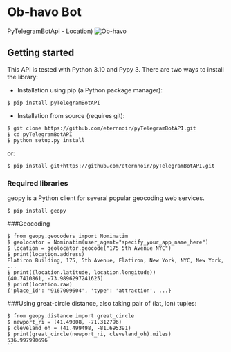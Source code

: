 # Ob-havo Bot
PyTelegramBotApi - Location)
![Ob-havo](https://user-images.githubusercontent.com/92427513/166525954-31d46fd8-564e-487c-b0f8-1429329a3ff9.png)

## Getting started
This API is tested with Python 3.10 and Pypy 3.
There are two ways to install the library:

* Installation using pip (a Python package manager):

```
$ pip install pyTelegramBotAPI
```
* Installation from source (requires git):

```
$ git clone https://github.com/eternnoir/pyTelegramBotAPI.git
$ cd pyTelegramBotAPI
$ python setup.py install
```
or:
```
$ pip install git+https://github.com/eternnoir/pyTelegramBotAPI.git
```
### Required libraries

geopy is a Python client for several popular geocoding web services.

```
$ pip install geopy
```
###Geocoding
```
$ from geopy.geocoders import Nominatim
$ geolocator = Nominatim(user_agent="specify_your_app_name_here")
$ location = geolocator.geocode("175 5th Avenue NYC")
$ print(location.address)
Flatiron Building, 175, 5th Avenue, Flatiron, New York, NYC, New York, ...
$ print((location.latitude, location.longitude))
(40.7410861, -73.9896297241625)
$ print(location.raw)
{'place_id': '9167009604', 'type': 'attraction', ...}

```
###Using great-circle distance, also taking pair of (lat, lon) tuples:
```
$ from geopy.distance import great_circle
$ newport_ri = (41.49008, -71.312796)
$ cleveland_oh = (41.499498, -81.695391)
$ print(great_circle(newport_ri, cleveland_oh).miles)
536.997990696
``




